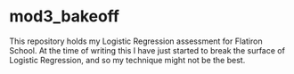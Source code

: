 # mod3_bakeoff

This repository holds my Logistic Regression assessment for Flatiron School. At the time of writing this I have just started to break the surface of Logistic Regression, and so my technique might not be the best.
